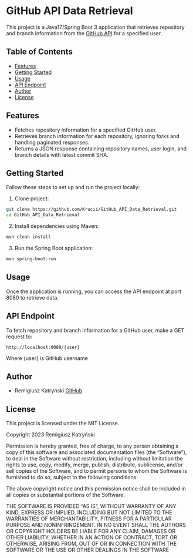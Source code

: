# GitHub API Data Retrieval

This project is a Java17/Spring Boot 3 application that retrieves repository and branch information from the [GitHub API](https://docs.github.com/en/rest?apiVersion=2022-11-28) for a specified user.

## Table of Contents

- [Features](#features)
- [Getting Started](#getting-started)
- [Usage](#usage)
- [API Endpoint](#api-endpoint)
- [Author](#author)
- [License](#license)

## Features

- Fetches repository information for a specified GitHub user.
- Retrieves branch information for each repository, ignoring forks and handling paginated responses.
- Returns a JSON response containing repository names, user login, and branch details with latest commit SHA.

## Getting Started

Follow these steps to set up and run the project locally:

1. Clone project:
```sh
git clone https://github.com/Krucii/GitHub_API_Data_Retrieval.git
cd GitHub_API_Data_Retrieval
```
2. Install dependencies using Maven:
```sh
mvn clean install
```
3. Run the Spring Boot application:
```sh
mvn spring-boot:run
```


## Usage

Once the application is running, you can access the API endpoint at port 8080 to retrieve data.

## API Endpoint

To fetch repository and branch information for a GitHub user, make a GET request to:
```
http://localhost:8080/{user}
```
Where {user} is GitHub username

## Author
- Remigiusz Katryński [GitHub](https://github.com/Krucii)

## License

This project is licensed under the MIT License.



Copyright 2023 Remigiusz Katryński

Permission is hereby granted, free of charge, to any person obtaining a copy of this software and associated documentation files (the “Software”), to deal in the Software without restriction, including without limitation the rights to use, copy, modify, merge, publish, distribute, sublicense, and/or sell copies of the Software, and to permit persons to whom the Software is furnished to do so, subject to the following conditions:

The above copyright notice and this permission notice shall be included in all copies or substantial portions of the Software.

THE SOFTWARE IS PROVIDED “AS IS”, WITHOUT WARRANTY OF ANY KIND, EXPRESS OR IMPLIED, INCLUDING BUT NOT LIMITED TO THE WARRANTIES OF MERCHANTABILITY, FITNESS FOR A PARTICULAR PURPOSE AND NONINFRINGEMENT. IN NO EVENT SHALL THE AUTHORS OR COPYRIGHT HOLDERS BE LIABLE FOR ANY CLAIM, DAMAGES OR OTHER LIABILITY, WHETHER IN AN ACTION OF CONTRACT, TORT OR OTHERWISE, ARISING FROM, OUT OF OR IN CONNECTION WITH THE SOFTWARE OR THE USE OR OTHER DEALINGS IN THE SOFTWARE
